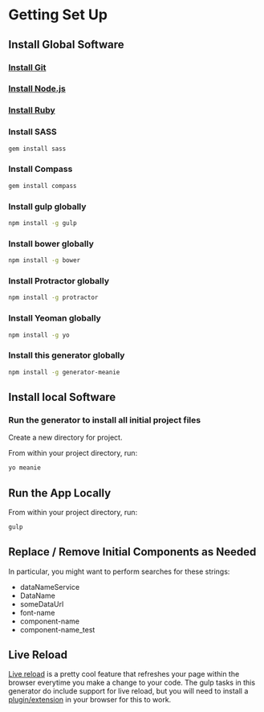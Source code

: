 # Getting Set Up

## Install Global Software

### [Install Git](http://git-scm.com/)

### [Install Node.js](http://nodejs.org/)

### [Install Ruby](https://www.ruby-lang.org/en/)

### Install SASS

```bash
gem install sass
```

### Install Compass

```bash
gem install compass
```

### Install gulp globally

```bash
npm install -g gulp
```

### Install bower globally

```bash
npm install -g bower
```

### Install Protractor globally

```bash
npm install -g protractor
```

### Install Yeoman globally

```bash
npm install -g yo
```

### Install this generator globally

```bash
npm install -g generator-meanie
```

## Install local Software

### Run the generator to install all initial project files

Create a new directory for project.

From within your project directory, run:

```bash
yo meanie
```

## Run the App Locally

From within your project directory, run:

```bash
gulp
```

## Replace / Remove Initial Components as Needed

In particular, you might want to perform searches for these strings:

- dataNameService
- DataName
- someDataUrl
- font-name
- component-name
- component-name_test

## Live Reload

[Live reload](http://livereload.com/) is a pretty cool feature that refreshes your page within the browser everytime you make a change to your code. The gulp tasks in this generator do include support for live reload, but you will need to install a [plugin/extension](http://feedback.livereload.com/knowledgebase/articles/86242-how-do-i-install-and-use-the-browser-extensions-) in your browser for this to work.
